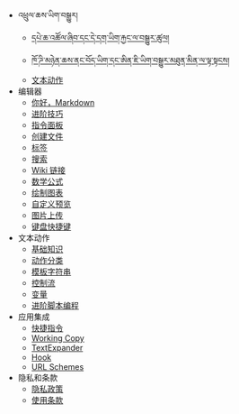 - འཕྲུལ་ཆས་ཡིག་བསྒྱུར།
  - [དཔེ་ཆ་འཚོལ་ཞིབ་དང་དེ་དག་ཡིག་རྐྱང་ལ་བསྒྱུར་ཚུལ།](bo/mt/bo-versions.md)
  - [ཁོ་ཌི་མཉེན་ཆས་ནང་བོད་ཡིག་དང་ཨིན་ཇི་ཡིག་བསྒྱུར་མཐུན་མིན་ལ་ལྟ་སྟངས།](https://github.com/MonlamAI/Wiki/blob/main/docs/bo/mt/Proof_reading_alignment.md)
  - [文本动作](bo/quick-start/actions.md)
- 编辑器
  - [你好，Markdown](bo/editor/hello-markdown.md)
  - [进阶技巧](bo/editor/pro-tips.md)
  - [指令面板](bo/editor/command-palette.md)
  - [创建文件](bo/editor/file-creation.md)
  - [标签](bo/editor/tags.md)
  - [搜索](bo/editor/search.md)
  - [Wiki 链接](bo/editor/wiki-links.md)
  - [数学公式](bo/editor/math.md)
  - [绘制图表](bo/editor/diagrams.md)
  - [自定义预览](bo/editor/custom-preview.md)
  - [图片上传](bo/editor/image-uploading.md)
  - [键盘快捷键](bo/editor/cheatsheet.md)
- 文本动作
  - [基础知识](bo/actions/basics.md)
  - [动作分类](bo/actions/categories.md)
  - [模板字符串](bo/actions/template-strings.md)
  - [控制流](bo/actions/control-flow.md)
  - [变量](bo/actions/variables.md)
  - [进阶脚本编程](bo/actions/scripting.md)
- 应用集成
  - [快捷指令](bo/integration/shortcuts.md)
  - [Working Copy](bo/integration/working-copy.md)
  - [TextExpander](bo/integration/text-expander.md)
  - [Hook](bo/integration/hook.md)
  - [URL Schemes](bo/integration/url-schemes.md)
- 隐私和条款
  - [隐私政策](bo/privacy.md)
  - [使用条款](bo/terms.md)
